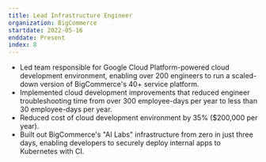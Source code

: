 ```yaml
---
title: Lead Infrastructure Engineer
organization: BigCommerce
startdate: 2022-05-16
enddate: Present
index: 8
---
```


* Led team responsible for Google Cloud Platform-powered cloud development
  environment, enabling over 200 engineers to run a scaled-down version of
  BigCommerce's 40+ service platform.
* Implemented cloud development improvements that reduced engineer
  troubleshooting time from over 300 employee-days per year to less
  than 30 employee-days per year.
* Reduced cost of cloud development environment by 35% ($200,000 per year).
* Built out BigCommerce's "AI Labs" infrastructure from zero in just
  three days, enabling developers to securely deploy internal apps to Kubernetes
  with CI.
